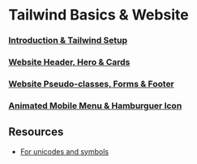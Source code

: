 # Tailwind Basics & Website

### [Introduction & Tailwind Setup](./Lesson_01)
### [Website Header, Hero & Cards](./Lesson_02/)
### [Website Pseudo-classes, Forms & Footer](./Lesson_03/)
### [Animated Mobile Menu & Hamburguer Icon](./Lesson_04/)

## Resources

- [For unicodes and symbols](https://symbl.cc/en/)